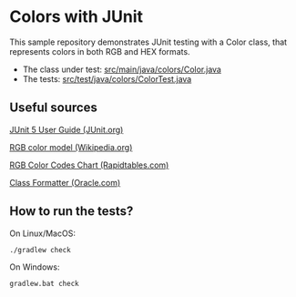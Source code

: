 # Colors with JUnit

This sample repository demonstrates JUnit testing with a Color class, that represents colors in both RGB and HEX formats.

* The class under test: [src/main/java/colors/Color.java](./src/main/java/colors/Color.java)
* The tests: [src/test/java/colors/ColorTest.java](./src/test/java/colors/ColorTest.java)


## Useful sources

[JUnit 5 User Guide (JUnit.org)](https://junit.org/junit5/docs/current/user-guide/)

[RGB color model (Wikipedia.org)](https://en.wikipedia.org/wiki/RGB_color_model)

[RGB Color Codes Chart (Rapidtables.com)](https://www.rapidtables.com/web/color/RGB_Color.html)

[Class Formatter (Oracle.com)](https://docs.oracle.com/en/java/javase/16/docs/api/java.base/java/util/Formatter.html)

## How to run the tests?

On Linux/MacOS:

```
./gradlew check
```

On Windows:

```
gradlew.bat check
```